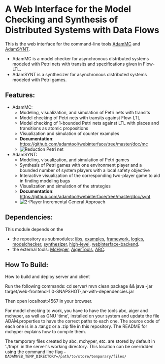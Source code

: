 A Web Interface for the Model Checking and Synthesis of Distributed Systems with Data Flows
===========================================================================================
This is the web interface for the command-line tools [AdamMC](https://github.com/adamtool/adammc) and [AdamSYNT](https://github.com/adamtool/adamsynt).

- AdamMC is a model checker for asynchronous distributed systems modeled with Petri nets with transits and specifications given in Flow-LTL.
- AdamSYNT is a synthesizer for asynchronous distributed systems modeled with Petri games.

Features:
---------
- AdamMC:
	- Modeling, visualization, and simulation of Petri nets with transits
	- Model checking of Petri nets with transits against Flow-LTL
	- Model checking of 1-bounded Petri nets against LTL with places and transitions as atomic propositions
	- Visualization and simulation of counter examples
	- **Documentation**: https://github.com/adamtool/webinterface/tree/master/doc/mc
	- ![Reduction Petri net](screenshots/mc_reduction_net.png)
- AdamSYNT:
	- Modeling, visualization, and simulation of Petri games
	- Synthesis of Petri games with one environment player and a bounded number of system players with a local safety objective
	- Interactive visualization of the corresponding two-player game to aid in finding modeling bugs
	- Visualization and simulation of the strategies
	- **Documentation**: https://github.com/adamtool/webinterface/tree/master/doc/synt    
	- ![2-Player Incremental General Approach](screenshots/synt_twoplayer_general.png)

Dependencies:
-------------
This module depends on the 
- the repository as submodules: [libs](https://github.com/adamtool/libs), [examples](https://github.com/adamtool/examples), [framework](https://github.com/adamtool/framework), [logics](https://github.com/adamtool/logics), [modelchecker](https://github.com/adamtool/modelchecker), [synthesizer](https://github.com/adamtool/synthesizer), [high-level](https://github.com/adamtool/high-level), [webinterface-backend](https://github.com/adamtool/webinterface-backend).
- the external tools: [McHyper](https://github.com/reactive-systems/MCHyper), [AigerTools](http://fmv.jku.at/aiger/), [ABC](https://people.eecs.berkeley.edu/~alanmi/abc/).

How To Build:
-------------
How to build and deploy server and client

Run the following commands:
cd server/
mvn clean package && java -jar target/web-frontend-1.0-SNAPSHOT-jar-with-dependencies.jar
    
Then open localhost:4567 in your browser.

For model checking to work, you have to have the tools abc, aiger and mchyper, as well as GNU 'time', installed on your system and update the file ADAM.properties to have the correct paths to each one. The source code of each one is in a .tar.gz or a .zip file in this repository.  The README for mchyper explains how to compile them.

The temporary files created by abc, mchyper, etc. are stored by default in './tmp/' in the server's working directory.  This location can be overridden using the command line flag ```-DADAMWEB_TEMP_DIRECTORY=/path/to/store/temporary/files/```
